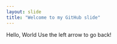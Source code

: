 ```yaml
---
layout: slide
title: "Welcome to my GitHub slide"
---
```

Hello, World 
Use the left arrow to go back!
